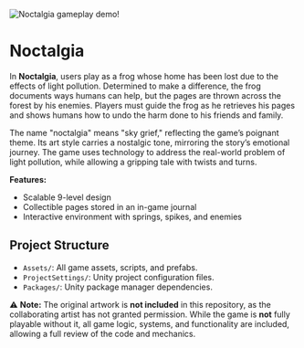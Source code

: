 ![Noctalgia gameplay demo!](images/noctalgiaDemo.gif)

# Noctalgia

In **Noctalgia**, users play as a frog whose home has been lost due to the effects of light pollution. Determined to make a difference, the frog documents ways humans can help, but the pages are thrown across the forest by his enemies. Players must guide the frog as he retrieves his pages and shows humans how to undo the harm done to his friends and family.

The name "noctalgia" means "sky grief," reflecting the game’s poignant theme. Its art style carries a nostalgic tone, mirroring the story’s emotional journey. The game uses technology to address the real-world problem of light pollution, while allowing a gripping tale with twists and turns.

**Features:**
- Scalable 9-level design
- Collectible pages stored in an in-game journal
- Interactive environment with springs, spikes, and enemies

## Project Structure

- `Assets/`: All game assets, scripts, and prefabs.
- `ProjectSettings/`: Unity project configuration files.
- `Packages/`: Unity package manager dependencies.

:warning: **Note:** The original artwork is **not included** in this repository, as the collaborating artist has not granted permission. While the game is **not** fully playable without it, all game logic, systems, and functionality are included, allowing a full review of the code and mechanics.
